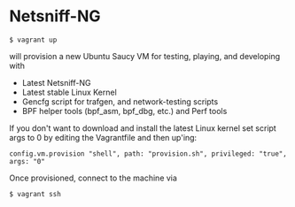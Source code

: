 Netsniff-NG
===========

```
$ vagrant up
```

will provision a new Ubuntu Saucy VM for testing, playing, and developing with
 * Latest Netsniff-NG
 * Latest stable Linux Kernel
 * Gencfg script for trafgen, and network-testing scripts
 * BPF helper tools (bpf_asm, bpf_dbg, etc.) and Perf tools

If you don't want to download and install the latest Linux
kernel set script args to 0 by editing the Vagrantfile and then up'ing:
```
config.vm.provision "shell", path: "provision.sh", privileged: "true", args: "0"
```
Once provisioned, connect to the machine via
```
$ vagrant ssh
```
